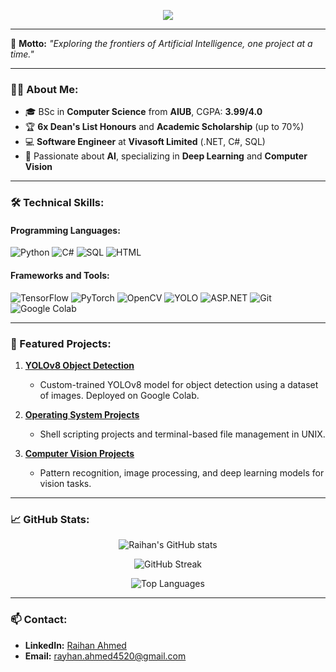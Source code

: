 <p align="center">
  <img src="https://readme-typing-svg.herokuapp.com?color=6D98E7&lines=Hi+There!👋+I'm+Raihan+Ahmed!;Software+Engineer+%7C+AI+Enthusiast+%7C+Deep+Learning+Researcher;Experienced+in+%7C+Web+Development+and+Computer+Vision;Always+Learning+%7C+Building+AI+Solutions">
</p>

---

🌟 **Motto:** *"Exploring the frontiers of Artificial Intelligence, one project at a time."*

---

### 👨‍💻 About Me:
- 🎓 BSc in **Computer Science** from **AIUB**, CGPA: **3.99/4.0**
- 🏆 **6x Dean's List Honours** and **Academic Scholarship** (up to 70%)
- 💻 **Software Engineer** at **Vivasoft Limited** (.NET, C#, SQL)
- 🧠 Passionate about **AI**, specializing in **Deep Learning** and **Computer Vision**

---

### 🛠️ Technical Skills:
#### Programming Languages:
![Python](https://img.shields.io/badge/-Python-3776AB?style=flat-square&logo=python&logoColor=white)
![C#](https://img.shields.io/badge/-C%23-239120?style=flat-square&logo=c-sharp&logoColor=white)
![SQL](https://img.shields.io/badge/-SQL-4479A1?style=flat-square&logo=postgresql&logoColor=white)
![HTML](https://img.shields.io/badge/-HTML-E34F26?style=flat-square&logo=html5&logoColor=white)

#### Frameworks and Tools:
![TensorFlow](https://img.shields.io/badge/-TensorFlow-FF6F00?style=flat-square&logo=tensorflow&logoColor=white)
![PyTorch](https://img.shields.io/badge/-PyTorch-EE4C2C?style=flat-square&logo=pytorch&logoColor=white)
![OpenCV](https://img.shields.io/badge/-OpenCV-5C3EE8?style=flat-square&logo=opencv&logoColor=white)
![YOLO](https://img.shields.io/badge/-YOLO-3776AB?style=flat-square&logo=yolo&logoColor=white)
![ASP.NET](https://img.shields.io/badge/-ASP.NET-512BD4?style=flat-square&logo=.net&logoColor=white)
![Git](https://img.shields.io/badge/-Git-F05032?style=flat-square&logo=git&logoColor=white)
![Google Colab](https://img.shields.io/badge/-Google%20Colab-F9AB00?style=flat-square&logo=google-colab&logoColor=white)

---

### 🚀 Featured Projects:
1. **[YOLOv8 Object Detection](https://github.com/Raihan4520/YOLOv8-Object-Detection)**
   - Custom-trained YOLOv8 model for object detection using a dataset of images. Deployed on Google Colab.

2. **[Operating System Projects](https://github.com/Raihan4520/Operating-System-Coursework)**
   - Shell scripting projects and terminal-based file management in UNIX.

3. **[Computer Vision Projects](https://github.com/Raihan4520/Computer-Vision-and-Pattern-Recognition)**
   - Pattern recognition, image processing, and deep learning models for vision tasks.

---

### 📈 GitHub Stats:

<p align="center">
  <img src="https://github-readme-stats.vercel.app/api?username=Raihan4520&show_icons=true&theme=radical" alt="Raihan's GitHub stats" />
</p>

<p align="center">
  <img src="https://github-readme-streak-stats.herokuapp.com/?user=Raihan4520&theme=radical" alt="GitHub Streak" />
</p>

<p align="center">
  <img src="https://github-readme-stats.vercel.app/api/top-langs/?username=Raihan4520&layout=compact&theme=radical" alt="Top Languages" />
</p>

---

### 📫 Contact:
- **LinkedIn:** [Raihan Ahmed](https://www.linkedin.com/in/raihan4520)
- **Email:** rayhan.ahmed4520@gmail.com
